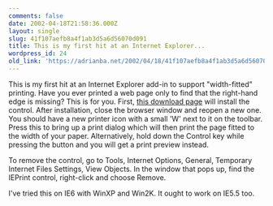 ```yaml
---
comments: false
date: 2002-04-18T21:58:36.000Z
layout: single
slug: 41f107aefb8a4f1ab3d5a6d56070d091
title: This is my first hit at an Internet Explorer...
wordpress_id: 24
old_link: 'https://adrianba.net/2002/04/18/41f107aefb8a4f1ab3d5a6d56070d091/'
---
```

This is my first hit at an Internet Explorer add-in to support
"width-fitted" printing. Have you ever printed a web page only to
find that the right-hand edge is missing? This is for you. First,
[
this download page](/software/download/IEPrint.htm) will install the control. After
installation, close the browser window and reopen a new one. You
should have a new printer icon with a small 'W' next to it on the
toolbar. Press this to bring up a print dialog which will then
print the page fitted to the width of your paper. Alternatively,
hold down the Control key while pressing the button and you will
get a print preview instead.

To remove the control, go to Tools, Internet Options, General,
Temporary Internet Files Settings, View Objects. In the window that
pops up, find the IEPrint control, right-click and choose
Remove.

I've tried this on IE6 with WinXP and Win2K. It ought to work on
IE5.5 too.
